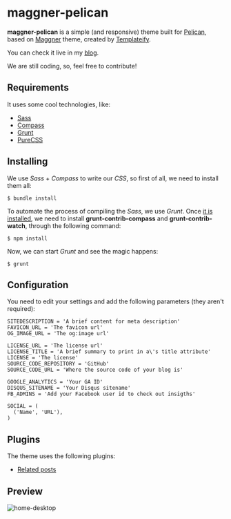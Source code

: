 maggner-pelican
===============

**maggner-pelican** is a simple (and responsive) theme built for [Pelican][], based on [Maggner][] theme, created by [Templateify][].

You can check it live in my [blog][].

We are still coding, so, feel free to contribute!


Requirements
------------

It uses some cool technologies, like:

* [Sass][]
* [Compass][]
* [Grunt][]
* [PureCSS][]


Installing
----------

We use *Sass* + *Compass* to write our *CSS*, so first of all, we need to install them all:

```
$ bundle install
```

To automate the process of compiling the *Sass*, we use *Grunt*. Once [it is installed][install_grunt], we need to install **grunt-contrib-compass** and **grunt-contrib-watch**, through the following command:

```
$ npm install
```

Now, we can start *Grunt* and see the magic happens:

```
$ grunt
```


Configuration
-------------

You need to edit your settings and add the following parameters (they aren't required):

```
SITEDESCRIPTION = 'A brief content for meta description'
FAVICON_URL = 'The favicon url'
OG_IMAGE_URL = 'The og:image url' 

LICENSE_URL = 'The license url'
LICENSE_TITLE = 'A brief summary to print in a\'s title attribute'
LICENSE = 'The license'
SOURCE_CODE_REPOSITORY = 'GitHub'
SOURCE_CODE_URL = 'Where the source code of your blog is'

GOOGLE_ANALYTICS = 'Your GA ID'
DISQUS_SITENAME = 'Your Disqus sitename'
FB_ADMINS = 'Add your Facebook user id to check out insigths'

SOCIAL = (
  ('Name', 'URL'),
)
```


Plugins
-------

The theme uses the following plugins:

* [Related posts]


Preview
-------

![home-desktop](https://raw2.github.com/kplaube/maggner-pelican/master/docs/preview-home.png)


  [Pelican]: http://docs.getpelican.com/
    "A static site generator, written in Python"
  [Maggner]: http://maggner.templateify.com/
    "Check the original theme"
  [Templateify]: http://templateify.com/
    "20+ Unique, Professional & Responsive Blogger.com Templates"
  [Sass]: http://sass-lang.com/
    "Syntactically Awesome Style Sheets"
  [Compass]: http://compass-style.org
    "An open-source CSS Authoring Framework"
  [Grunt]: http://gruntjs.com/ 
    "The JavaScript Task Runner"
  [PureCSS]: http://purecss.io/
    "A set of small, responsive CSS modules that you can use in every web project"
  [blog]: http://klauslaube.com.br
    "See the theme live"
  [Related posts]: https://github.com/getpelican/pelican-plugins/tree/master/related_posts
    "This plugin adds the related_posts variable to the article's context."
  [install_grunt]: http://gruntjs.com/installing-grunt
    "Installing Grunt"
